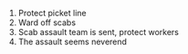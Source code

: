 1. Protect picket line
2. Ward off scabs
3. Scab assault team is sent, protect workers
4. The assault seems neverend
<!--stackedit_data:
eyJoaXN0b3J5IjpbLTI1NTQ2ODg2MSwtMjA4ODc0NjYxMiw3Mz
A5OTgxMTZdfQ==
-->